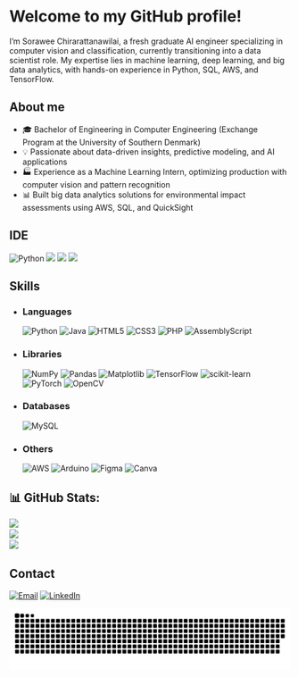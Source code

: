 # Welcome to my GitHub profile!
I’m Sorawee Chirarattanawilai, a fresh graduate AI engineer specializing in computer vision and classification, currently transitioning into a data scientist role. My expertise lies in machine learning, deep learning, and big data analytics, with hands-on experience in Python, SQL, AWS, and TensorFlow.

## About me
- 🎓 Bachelor of Engineering in Computer Engineering (Exchange Program at the University of Southern Denmark)
- 💡 Passionate about data-driven insights, predictive modeling, and AI applications
- 🏭 Experience as a Machine Learning Intern, optimizing production with computer vision and pattern recognition
- 📊 Built big data analytics solutions for environmental impact assessments using AWS, SQL, and QuickSight

## IDE
![Python](https://img.shields.io/badge/python-3670A0?style=for-the-badge&logo=python&logoColor=ffdd54) ![](https://img.shields.io/badge/Arduino_IDE-00979D?style=for-the-badge&logo=arduino&logoColor=white) ![](	https://img.shields.io/badge/Colab-F9AB00?style=for-the-badge&logo=googlecolab&color=525252) ![](https://img.shields.io/badge/VSCode-0078D4?style=for-the-badge&logo=visual%20studio%20code&logoColor=white)

## Skills
- ### Languages
  ![Python](https://img.shields.io/badge/python-3670A0?style=for-the-badge&logo=python&logoColor=ffdd54) ![Java](https://img.shields.io/badge/java-%23ED8B00.svg?style=for-the-badge&logo=openjdk&logoColor=white) ![HTML5](https://img.shields.io/badge/html5-%23E34F26.svg?style=for-the-badge&logo=html5&logoColor=white) ![CSS3](https://img.shields.io/badge/css3-%231572B6.svg?style=for-the-badge&logo=css3&logoColor=white) ![PHP](https://img.shields.io/badge/php-%23777BB4.svg?style=for-the-badge&logo=php&logoColor=white) ![AssemblyScript](https://img.shields.io/badge/assembly%20script-%23000000.svg?style=for-the-badge&logo=assemblyscript&logoColor=white)
- ### Libraries
  ![NumPy](https://img.shields.io/badge/numpy-%23013243.svg?style=for-the-badge&logo=numpy&logoColor=white) ![Pandas](https://img.shields.io/badge/pandas-%23150458.svg?style=for-the-badge&logo=pandas&logoColor=white) ![Matplotlib](https://img.shields.io/badge/Matplotlib-%23ffffff.svg?style=for-the-badge&logo=Matplotlib&logoColor=black) ![TensorFlow](https://img.shields.io/badge/TensorFlow-%23FF6F00.svg?style=for-the-badge&logo=TensorFlow&logoColor=white) ![scikit-learn](https://img.shields.io/badge/scikit--learn-%23F7931E.svg?style=for-the-badge&logo=scikit-learn&logoColor=white) ![PyTorch](https://img.shields.io/badge/PyTorch-%23EE4C2C.svg?style=for-the-badge&logo=PyTorch&logoColor=white) ![OpenCV](https://img.shields.io/badge/opencv-%23white.svg?style=for-the-badge&logo=opencv&logoColor=white)
- ### Databases
  ![MySQL](https://img.shields.io/badge/mysql-4479A1.svg?style=for-the-badge&logo=mysql&logoColor=white) 
- ### Others
  ![AWS](https://img.shields.io/badge/AWS-%23FF9900.svg?style=for-the-badge&logo=amazon-aws&logoColor=white) ![Arduino](https://img.shields.io/badge/-Arduino-00979D?style=for-the-badge&logo=Arduino&logoColor=white) ![Figma](https://img.shields.io/badge/figma-%23F24E1E.svg?style=for-the-badge&logo=figma&logoColor=white) ![Canva](https://img.shields.io/badge/Canva-%2300C4CC.svg?style=for-the-badge&logo=Canva&logoColor=white)

## 📊 GitHub Stats:
![](https://github-readme-stats.vercel.app/api?username=MaySorawee&theme=dark&hide_border=true&include_all_commits=false&count_private=false)<br/>
![](https://nirzak-streak-stats.vercel.app/?user=MaySorawee&theme=dark&hide_border=true)<br/>
![](https://github-readme-stats.vercel.app/api/top-langs/?username=MaySorawee&theme=dark&hide_border=true&include_all_commits=false&count_private=false&layout=compact)


## Contact
[![Email](https://img.shields.io/badge/Gmail-D14836?style=for-the-badge&logo=gmail&logoColor=white)](mailto:maysorawee@gmail.com) [![LinkedIn](https://img.shields.io/badge/LinkedIn-0077B5?style=for-the-badge&logo=linkedin&logoColor=white)](www.linkedin.com/in/sorawee-chirarattanawilai)

<picture>
  <source media="(prefers-color-scheme: dark)" srcset="https://raw.githubusercontent.com/MaySorawee/MaySorawee/output/github-snake-dark.svg" />
  <source media="(prefers-color-scheme: light)" srcset="https://raw.githubusercontent.com/MaySorawee/MaySorawee/output/github-snake.svg" />
  <img alt="github-snake" src="https://raw.githubusercontent.com/MaySorawee/MaySorawee/output/github-snake.svg" />
</picture>

